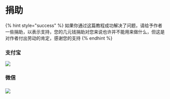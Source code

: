 # 捐助

{% hint style="success" %}
如果你通过这篇教程成功解决了问题，请给予作者一些捐助，以表示支持，您的几元钱捐助对您来说也许并不能用来做什么，但这是对作者付出劳动的肯定，感谢您的支持
{% endhint %}

### 支付宝

![](https://cdn.jsdelivr.net/gh/EYW-015/Oculus-guide-China/img/donate/zfb.png)

### 微信

### ![](https://cdn.jsdelivr.net/gh/EYW-015/Oculus-guide-China/img/donate/wx.png)

